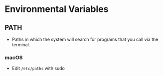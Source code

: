 # Environmental Variables 

## PATH

- Paths in which the system will search for programs that you call via the terminal.

### macOS

- Edit `/etc/paths` with sudo

